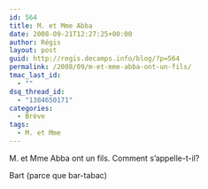 ```yaml
---
id: 564
title: M. et Mme Abba
date: 2008-09-21T12:27:25+00:00
author: Régis
layout: post
guid: http://regis.decamps.info/blog/?p=564
permalink: /2008/09/m-et-mme-abba-ont-un-fils/
tmac_last_id:
  - ""
dsq_thread_id:
  - "1384650171"
categories:
  - Brève
tags:
  - M. et Mme
---
```

M. et Mme Abba ont un fils. Comment s&rsquo;appelle-t-il?
  
<!--more-->


  
Bart (parce que bar-tabac)